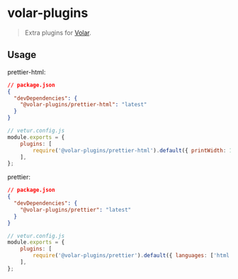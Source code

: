# volar-plugins

> Extra plugins for [Volar](https://github.com/johnsoncodehk/volar).

## Usage

prettier-html:

```json
// package.json
{
  "devDependencies": {
    "@volar-plugins/prettier-html": "latest"
  }
}
```

```js
// vetur.config.js
module.exports = {
    plugins: [
        require('@volar-plugins/prettier-html').default({ printWidth: 100 }),
    ],
};
```

prettier:

```json
// package.json
{
  "devDependencies": {
    "@volar-plugins/prettier": "latest"
  }
}
```

```js
// vetur.config.js
module.exports = {
    plugins: [
        require('@volar-plugins/prettier').default({ languages: ['html', 'css', 'scss', 'less'] }),
    ],
};
```
